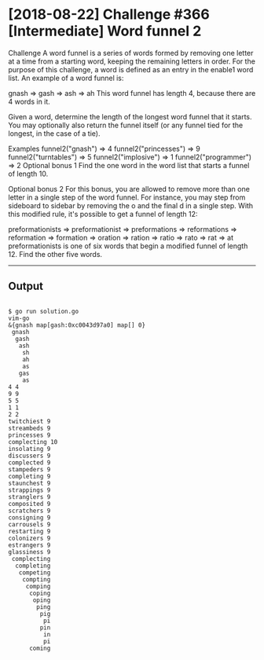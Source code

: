 # [2018-08-22] Challenge #366 [Intermediate] Word funnel 2

Challenge
A word funnel is a series of words formed by removing one letter at a time from a starting word, keeping the remaining letters in order. For the purpose of this challenge, a word is defined as an entry in the enable1 word list. An example of a word funnel is:

gnash => gash => ash => ah
This word funnel has length 4, because there are 4 words in it.

Given a word, determine the length of the longest word funnel that it starts. You may optionally also return the funnel itself (or any funnel tied for the longest, in the case of a tie).

Examples
funnel2("gnash") => 4
funnel2("princesses") => 9
funnel2("turntables") => 5
funnel2("implosive") => 1
funnel2("programmer") => 2
Optional bonus 1
Find the one word in the word list that starts a funnel of length 10.

Optional bonus 2
For this bonus, you are allowed to remove more than one letter in a single step of the word funnel. For instance, you may step from sideboard to sidebar by removing the o and the final d in a single step. With this modified rule, it's possible to get a funnel of length 12:

preformationists =>
preformationist =>
preformations =>
reformations =>
reformation =>
formation =>
oration =>
ration =>
ratio =>
rato =>
rat =>
at
preformationists is one of six words that begin a modified funnel of length 12. Find the other five words.

---

## Output

```

$ go run solution.go
vim-go
&{gnash map[gash:0xc0043d97a0] map[] 0}
 gnash
  gash
   ash
    sh
    ah
    as
   gas
    as
4 4
9 9
5 5
1 1
2 2
twitchiest 9
streambeds 9
princesses 9
complecting 10
insolating 9
discussers 9
complected 9
stampeders 9
completing 9
staunchest 9
strappings 9
stranglers 9
composited 9
scratchers 9
consigning 9
carrousels 9
restarting 9
colonizers 9
estrangers 9
glassiness 9
 complecting
  completing
   competing
    compting
     comping
      coping
       oping
        ping
         pig
          pi
         pin
          in
          pi
      coming
```
